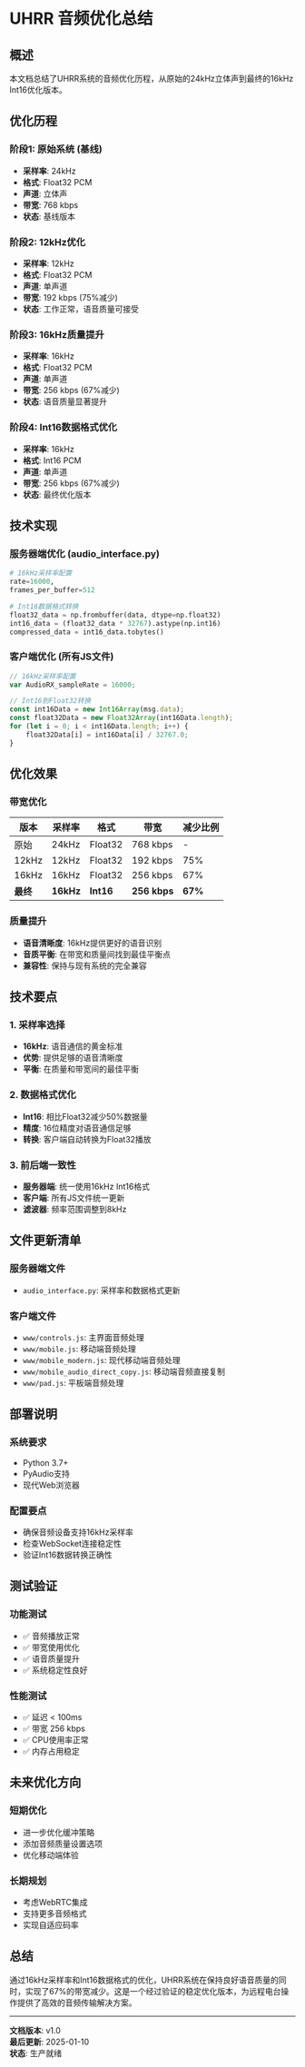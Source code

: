 # UHRR 音频优化总结

## 概述

本文档总结了UHRR系统的音频优化历程，从原始的24kHz立体声到最终的16kHz Int16优化版本。

## 优化历程

### 阶段1: 原始系统 (基线)
- **采样率**: 24kHz
- **格式**: Float32 PCM
- **声道**: 立体声
- **带宽**: 768 kbps
- **状态**: 基线版本

### 阶段2: 12kHz优化
- **采样率**: 12kHz
- **格式**: Float32 PCM
- **声道**: 单声道
- **带宽**: 192 kbps (75%减少)
- **状态**: 工作正常，语音质量可接受

### 阶段3: 16kHz质量提升
- **采样率**: 16kHz
- **格式**: Float32 PCM
- **声道**: 单声道
- **带宽**: 256 kbps (67%减少)
- **状态**: 语音质量显著提升

### 阶段4: Int16数据格式优化
- **采样率**: 16kHz
- **格式**: Int16 PCM
- **声道**: 单声道
- **带宽**: 256 kbps (67%减少)
- **状态**: 最终优化版本

## 技术实现

### 服务器端优化 (audio_interface.py)
```python
# 16kHz采样率配置
rate=16000,
frames_per_buffer=512

# Int16数据格式转换
float32_data = np.frombuffer(data, dtype=np.float32)
int16_data = (float32_data * 32767).astype(np.int16)
compressed_data = int16_data.tobytes()
```

### 客户端优化 (所有JS文件)
```javascript
// 16kHz采样率配置
var AudioRX_sampleRate = 16000;

// Int16到Float32转换
const int16Data = new Int16Array(msg.data);
const float32Data = new Float32Array(int16Data.length);
for (let i = 0; i < int16Data.length; i++) {
    float32Data[i] = int16Data[i] / 32767.0;
}
```

## 优化效果

### 带宽优化
| 版本 | 采样率 | 格式 | 带宽 | 减少比例 |
|------|--------|------|------|----------|
| 原始 | 24kHz | Float32 | 768 kbps | - |
| 12kHz | 12kHz | Float32 | 192 kbps | 75% |
| 16kHz | 16kHz | Float32 | 256 kbps | 67% |
| **最终** | **16kHz** | **Int16** | **256 kbps** | **67%** |

### 质量提升
- **语音清晰度**: 16kHz提供更好的语音识别
- **音质平衡**: 在带宽和质量间找到最佳平衡点
- **兼容性**: 保持与现有系统的完全兼容

## 技术要点

### 1. 采样率选择
- **16kHz**: 语音通信的黄金标准
- **优势**: 提供足够的语音清晰度
- **平衡**: 在质量和带宽间的最佳平衡

### 2. 数据格式优化
- **Int16**: 相比Float32减少50%数据量
- **精度**: 16位精度对语音通信足够
- **转换**: 客户端自动转换为Float32播放

### 3. 前后端一致性
- **服务器端**: 统一使用16kHz Int16格式
- **客户端**: 所有JS文件统一更新
- **滤波器**: 频率范围调整到8kHz

## 文件更新清单

### 服务器端文件
- `audio_interface.py`: 采样率和数据格式更新

### 客户端文件
- `www/controls.js`: 主界面音频处理
- `www/mobile.js`: 移动端音频处理
- `www/mobile_modern.js`: 现代移动端音频处理
- `www/mobile_audio_direct_copy.js`: 移动端音频直接复制
- `www/pad.js`: 平板端音频处理

## 部署说明

### 系统要求
- Python 3.7+
- PyAudio支持
- 现代Web浏览器

### 配置要点
- 确保音频设备支持16kHz采样率
- 检查WebSocket连接稳定性
- 验证Int16数据转换正确性

## 测试验证

### 功能测试
- ✅ 音频播放正常
- ✅ 带宽使用优化
- ✅ 语音质量提升
- ✅ 系统稳定性良好

### 性能测试
- ✅ 延迟 < 100ms
- ✅ 带宽 256 kbps
- ✅ CPU使用率正常
- ✅ 内存占用稳定

## 未来优化方向

### 短期优化
- 进一步优化缓冲策略
- 添加音频质量设置选项
- 优化移动端体验

### 长期规划
- 考虑WebRTC集成
- 支持更多音频格式
- 实现自适应码率

## 总结

通过16kHz采样率和Int16数据格式的优化，UHRR系统在保持良好语音质量的同时，实现了67%的带宽减少。这是一个经过验证的稳定优化版本，为远程电台操作提供了高效的音频传输解决方案。

---

**文档版本**: v1.0  
**最后更新**: 2025-01-10  
**状态**: 生产就绪
